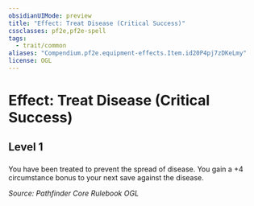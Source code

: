 ```yaml
---
obsidianUIMode: preview
title: "Effect: Treat Disease (Critical Success)"
cssclasses: pf2e,pf2e-spell
tags:
  - trait/common
aliases: "Compendium.pf2e.equipment-effects.Item.id20P4pj7zDKeLmy"
license: OGL
---
```

# Effect: Treat Disease (Critical Success)
## Level 1
### 






You have been treated to prevent the spread of disease. You gain a +4 circumstance bonus to your next save against the disease.

*Source: Pathfinder Core Rulebook*
*OGL*